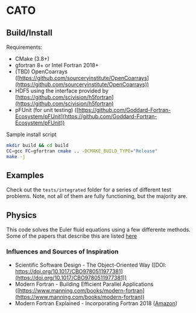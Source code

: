 # CATO

## Build/Install
Requirements:
- CMake (3.8+)
- gfortran 8+ or Intel Fortran 2018+
- (TBD) OpenCoarrays ([https://github.com/sourceryinstitute/OpenCoarrays](https://github.com/sourceryinstitute/OpenCoarrays))
- HDF5 using the interface provided by [https://github.com/scivision/h5fortran](https://github.com/scivision/h5fortran)
- pFUnit (for unit testing) ([https://github.com/Goddard-Fortran-Ecosystem/pFUnit](https://github.com/Goddard-Fortran-Ecosystem/pFUnit))

Sample install script
```bash
mkdir build && cd build
CC=gcc FC=gfortran cmake .. -DCMAKE_BUILD_TYPE="Release"
make -j
```

## Examples
Check out the `tests/integrated` folder for a series of different test problems. Note, not all of them are fully functioning, but the majority are.

## Physics
This code solves the Euler fluid equations using a few differente methods. Some of the papers that describe this are listed [here](./papers/Readme.md)

### Influences and Sources of Inspiration

- Scientific Software Design - The Object-Oriented Way ([DOI: https://doi.org/10.1017/CBO9780511977381](https://doi.org/10.1017/CBO9780511977381))
-  Modern Fortran - Building Efficient Parallel Applications ([https://www.manning.com/books/modern-fortran](https://www.manning.com/books/modern-fortran))
-  Modern Fortran Explained - Incorporating Fortran 2018 ([Amazon](https://www.amazon.com/Modern-Fortran-Explained-Incorporating-Mathematics/dp/0198811896))

